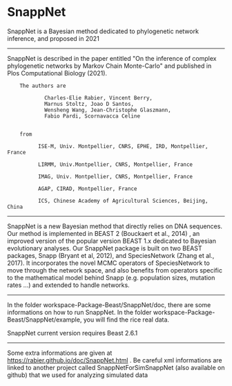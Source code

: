 # SnappNet
SnappNet is a Bayesian method dedicated to phylogenetic network inference, and proposed in 2021

******************************************************************************************************************
SnappNet is described in the paper entitled "On the inference of complex phylogenetic networks by Markov Chain Monte-Carlo"
and published in Plos Computational Biology (2021).

        The authors are

                Charles-Elie Rabier, Vincent Berry, 
                Marnus Stoltz, Joao D Santos, 
                Wensheng Wang, Jean-Christophe Glaszmann, 
                Fabio Pardi, Scornavacca Celine 

        
        from

              ISE-M, Univ. Montpellier, CNRS, EPHE, IRD, Montpellier, France

              LIRMM, Univ.Montpellier, CNRS, Montpellier, France

              IMAG, Univ. Montpellier, CNRS, Montpellier, France

              AGAP, CIRAD, Montpellier, France 
              
              ICS, Chinese Academy of Agricultural Sciences, Beijing, China

***********************************************************************************************************************

SnappNet is a new Bayesian method that directly relies on DNA sequences. Our method is implemented in BEAST 2 (Bouckaert et al., 2014) , an improved version of the popular version BEAST 1.x dedicated to Bayesian evolutionary analyses. Our SnappNet package is built on two BEAST packages, Snapp (Bryant et al, 2012), and SpeciesNetwork (Zhang et al., 2017). It incorporates the novel MCMC operators of SpeciesNetwork to move through the network space, and also benefits from operators specific to the mathematical model behind Snapp (e.g. population sizes, mutation rates ...) and extended to handle networks. 

*************************************************************************************************************************

In the folder workspace-Package-Beast/SnappNet/doc, there are some informations on how to run SnappNet.
In the folder workspace-Package-Beast/SnappNet/example, you will find the rice real data.

SnappNet current version requires Beast 2.6.1

***************************************************************************************************************************
Some extra informations are given at https://rabier.github.io/doc/SnappNet.html . Be careful xml informations are linked to another project
called SnappNetForSimSnappNet (also available on github) that we used for analyzing simulated data
